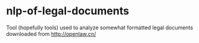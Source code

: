 # nlp-of-legal-documents
Tool (hopefully tools) used to analyze somewhat formatted legal documents downloaded from http://openlaw.cn/
